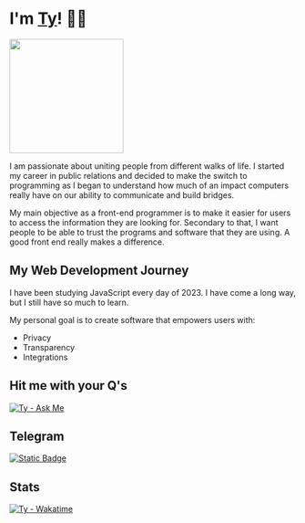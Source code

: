 # I'm [Ty](https://tydavisportfolio.wordpress.com)! 💾🐧

<img width="200" src="https://github.com/theTyster/first-codes/assets/136642464/0725f9c9-c681-42a0-ae14-faa3f98789f7">

I am passionate about uniting people from different walks of life. I started my career in public relations and decided to make the switch to programming as I began to understand how much of an impact computers really have on our ability to communicate and build bridges.

My main objective as a front-end programmer is to make it easier for users to access the information they are looking for. Secondary to that, I want people to be able to trust the programs and software that they are using. A good front end really makes a difference.

## My Web Development Journey

I have been studying JavaScript every day of 2023. I have come a long way, but I still have so much to learn.

My personal goal is to create software that empowers users with:
- Privacy
- Transparency
- Integrations


## Hit me with your Q's

[![Ty - Ask Me](https://img.shields.io/badge/GitHub%20Discussions-Ask%20Me%20A%20Question?color=green&style=for-the-badge&logo=githublogoColor=white)](https://github.com/theTyster/theTyster/discussions)

## Telegram

[![Static Badge](https://img.shields.io/badge/telegram-thetysterr-blue?style=for-the-badge&logo=telegram&labelColor=blue&color=gray)](https://t.me/theTysterr)

## Stats

[![Ty - Wakatime](https://wakatime.com/share/@fe1fe4d7-b86e-4ef6-bfc0-aff9cbce7ae7/6977b4fd-0638-41eb-a9be-092c13893dbb.png)](https://wakatime.com/@theTyster)

